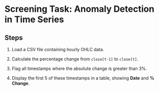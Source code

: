# Screening Task: Anomaly Detection in Time Series

## Steps

1. Load a CSV file containing hourly OHLC data.

2. Calculate the percentage change from `close[t-1]` to `close[t]`.

3. Flag all timestamps where the absolute change is greater than 3%.

4. Display the first 5 of these timestamps in a table, showing **Date** and **% Change**.
